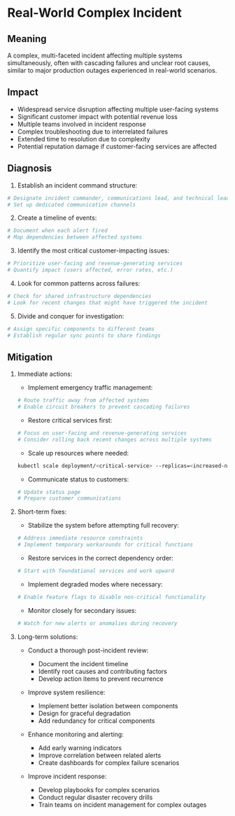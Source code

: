 # Real-World Complex Incident

## Meaning
A complex, multi-faceted incident affecting multiple systems simultaneously, often with cascading failures and unclear root causes, similar to major production outages experienced in real-world scenarios.

## Impact
- Widespread service disruption affecting multiple user-facing systems
- Significant customer impact with potential revenue loss
- Multiple teams involved in incident response
- Complex troubleshooting due to interrelated failures
- Extended time to resolution due to complexity
- Potential reputation damage if customer-facing services are affected

## Diagnosis
1. Establish an incident command structure:
```bash
# Designate incident commander, communications lead, and technical leads
# Set up dedicated communication channels
```

2. Create a timeline of events:
```bash
# Document when each alert fired
# Map dependencies between affected systems
```

3. Identify the most critical customer-impacting issues:
```bash
# Prioritize user-facing and revenue-generating services
# Quantify impact (users affected, error rates, etc.)
```

4. Look for common patterns across failures:
```bash
# Check for shared infrastructure dependencies
# Look for recent changes that might have triggered the incident
```

5. Divide and conquer for investigation:
```bash
# Assign specific components to different teams
# Establish regular sync points to share findings
```

## Mitigation
1. Immediate actions:
   - Implement emergency traffic management:
   ```bash
   # Route traffic away from affected systems
   # Enable circuit breakers to prevent cascading failures
   ```
   
   - Restore critical services first:
   ```bash
   # Focus on user-facing and revenue-generating services
   # Consider rolling back recent changes across multiple systems
   ```
   
   - Scale up resources where needed:
   ```bash
   kubectl scale deployment/<critical-service> --replicas=<increased-number> -n <namespace>
   ```
   
   - Communicate status to customers:
   ```bash
   # Update status page
   # Prepare customer communications
   ```

2. Short-term fixes:
   - Stabilize the system before attempting full recovery:
   ```bash
   # Address immediate resource constraints
   # Implement temporary workarounds for critical functions
   ```
   
   - Restore services in the correct dependency order:
   ```bash
   # Start with foundational services and work upward
   ```
   
   - Implement degraded modes where necessary:
   ```bash
   # Enable feature flags to disable non-critical functionality
   ```
   
   - Monitor closely for secondary issues:
   ```bash
   # Watch for new alerts or anomalies during recovery
   ```

3. Long-term solutions:
   - Conduct a thorough post-incident review:
     - Document the incident timeline
     - Identify root causes and contributing factors
     - Develop action items to prevent recurrence
   
   - Improve system resilience:
     - Implement better isolation between components
     - Design for graceful degradation
     - Add redundancy for critical components
   
   - Enhance monitoring and alerting:
     - Add early warning indicators
     - Improve correlation between related alerts
     - Create dashboards for complex failure scenarios
   
   - Improve incident response:
     - Develop playbooks for complex scenarios
     - Conduct regular disaster recovery drills
     - Train teams on incident management for complex outages